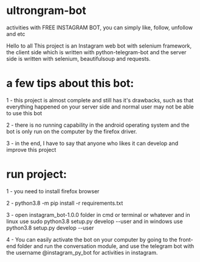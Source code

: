 # ultrongram-bot

activities with FREE INSTAGRAM BOT, you can simply like, follow, unfollow and etc


Hello to all
This project is an Instagram web bot with selenium framework, the client side which is written with python-telegram-bot and the server side is written with selenium, beautifulsoup and requests.


# a few tips about this bot:

1 - this project is almost complete and still has it's drawbacks, such as that everything happened on your server side and normal user may not be able to use this bot

2 - there is no running capability in the android operating system and the bot is only run on the computer by the firefox driver.

3 - in the end, I have to say that anyone who likes it can develop and improve this project


# run project:

1 - you need to install firefox browser

2 - python3.8 -m pip install -r requirements.txt

3 - open instagram_bot-1.0.0 folder in cmd or terminal or whatever and in linux use sudo python3.8 setup.py develop --user
and in windows use python3.8 setup.py develop --user

4 - You can easily activate the bot on your computer by going to the front-end folder and run the conversation module, and use the telegram bot with the username @instagram_py_bot for activities in instagram.

